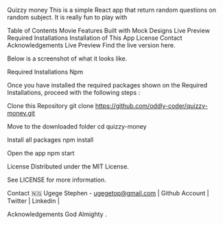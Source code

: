 Quizzy money
This is a simple React app that return random questions on random subject. It is really fun to play with

Table of Contents
Movie Features
Built with
Mock Designs
Live Preview
Required Installations
Installation of This App
License
Contact
Acknowledgements
Live Preview
Find the live version here.

Below is a screenshot of what it looks like.

Required Installations
Npm

Once you have installed the required packages shown on the Required Installations, proceed with the following steps :

Clone this Repository
git clone https://github.com/oddly-coder/quizzy-money.git

Move to the downloaded folder
cd quizzy-money

Install all packages
npm install

Open the app
npm start

License
Distributed under the MIT License.

See LICENSE for more information.

Contact
🇳🇬 Ugege Stephen - ugegetop@gmail.com | Github Account | Twitter | Linkedin |

Acknowledgements
God Almighty .
